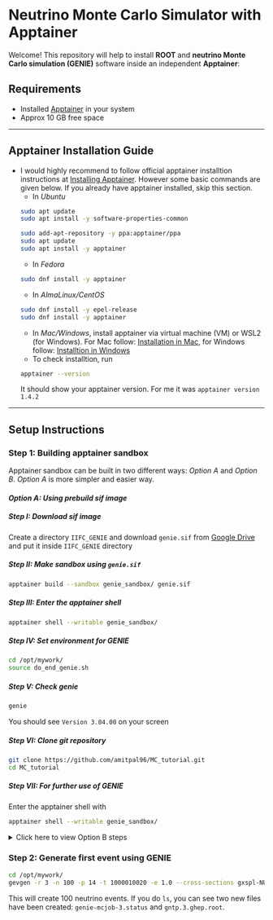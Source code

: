 #  Neutrino Monte Carlo Simulator with Apptainer

Welcome! 
This repository will help to install **ROOT** and **neutrino Monte Carlo simulation (GENIE)** software inside an independent **Apptainer**:

## Requirements

   - Installed [Apptainer](https://apptainer.org/) in your system
   - Approx 10 GB free space

---
## Apptainer Installation Guide
- I would highly recommend to follow official apptainer installtion instructions at [Installing Apptainer](https://apptainer.org/docs/admin/1.4/installation.html). However some basic commands are given below. If you already have apptainer installed, skip this section.
  - In *Ubuntu*
  ```bash
  sudo apt update
  sudo apt install -y software-properties-common
  ```
  ```bash
  sudo add-apt-repository -y ppa:apptainer/ppa
  sudo apt update
  sudo apt install -y apptainer
  ```
  - In *Fedora*
  ```bash
  sudo dnf install -y apptainer
  ```
  - In *AlmaLinux/CentOS*
  ```bash
  sudo dnf install -y epel-release
  sudo dnf install -y apptainer
  ```
  - In *Mac/Windows*, install apptainer via virtual machine (VM) or WSL2 (for Windows). For Mac follow: [Installation in Mac](https://apptainer.org/docs/admin/1.4/installation.html#mac), for Windows follow: [Installtion in Windows](https://apptainer.org/docs/admin/1.4/installation.html#windows)
  - To check installtion, run
  ```bash
  apptainer --version
  ```
  It should show your apptainer version. For me it was `apptainer version 1.4.2`
---

##  Setup Instructions


### **Step 1: Building apptainer sandbox**

Apptainer sandbox can be built in two different ways: *Option A* and *Option B*. *Option A* is more simpler and easier way. 

#### *Option A: Using prebuild sif image*

##### *Step I: Download sif image*
Create a directory `IIFC_GENIE` and download `genie.sif` from [Google Drive](https://drive.usercontent.google.com/download?id=1SX_qjANxOeLwJxmKhdyGTetJzvjpjC20&export=download&authuser=1) and put it inside `IIFC_GENIE` directory

##### *Step II: Make sandbox using `genie.sif`*
```bash
apptainer build --sandbox genie_sandbox/ genie.sif
```

##### *Step III: Enter the apptainer shell*
```bash
apptainer shell --writable genie_sandbox/
```

##### *Step IV: Set environment for GENIE*
```bash
cd /opt/mywork/
source do_end_genie.sh
```

##### *Step V: Check genie*

```bash
genie
```
You should see `Version 3.04.00` on your screen

##### *Step VI: Clone git repository*
```bash
git clone https://github.com/amitpal96/MC_tutorial.git
cd MC_tutorial
```

##### *Step VII: For further use of GENIE*
Enter the apptainer shell with
```bash
apptainer shell --writable genie_sandbox/
```

<details>
<summary>Click here to view Option B steps</summary>

#### *Option B: Build apptainer sandbox from scratch*
This is more complicated and time taking process. I would recommend to go with *Option A*

##### **Step I: Download tar files**
 Download tarballs of all required package from:
 [Google Drive](https://drive.google.com/drive/u/2/folders/1n6KGQXpvhwNZMwsl38GaIteWHjbj1sKn) and place all of them inside `**MC_tutorial**` directory

##### **Step II: Build the first apptainer**
Use the provided **`setup_container1.def`** file to build a sandbox environment called **`sandbox_container1`**:

```bash
apptainer build --sandbox sandbox_container1/ setup_container1.def
```

##### **Step III: Build the second apptainer using **`setup_container2.def`**:**

```bash
apptainer build --sandbox sandbox_container2/ setup_container2.def
```
This step will take **~2 hours** as it builds ROOT from source file.


##### **Step IV: Enter apptainer and check root version**

```bash
apptainer shell --writable sandbox_container2
```
```bash
root
```
This should show `Welcome to ROOT 6.30/02`

##### **Step V: GENIE installtion inside the apptainer**

```bash
cd /opt/GENIE
chmod +x do_end_genie.sh
./do_end_genie.sh
```
This will setup environment for GENIE.

```bash
./configure --prefix=/opt/GENIE_build --enable-atmo --enable-lhapdf6 --with-lhapdf6-lib=/opt/lhapdf_install/lib --with-lhapdf6-inc=/opt/lhapdf_install/include --with-log4cpp-inc=/opt/log4cpp_install/include --with-log4cpp-lib=/opt/log4cpp_install/lib --with-pythia6-lib=/opt/pythia/v6_428/lib --with-pythia6-inc=/opt/pythia/v6_428/inc --with-libxml2-lib=/opt/libxml2_install/lib with-libxml2-inc=/opt/libxml2_install/include/libxml2
```
```bash
make -j4
```

Congratulations! You have finally installed GENIE. If you encounter any **error**, do once
```bash
make clean
make -j4
```
If it does not resolve, contact amit.pal@niser.ac.in.


##### **Step VI: For further use of GENIE**

Once GENIE is installed properly, you just need to do,
```bash
apptainer shell --writable sandbox_container2
```
```bash
cd /opt/GENIE
./do_end_genie.sh
```
This should set up your GENIE. You are good to go.
</details>


### **Step 2: Generate first event using GENIE**
```bash
cd /opt/mywork/
gevgen -r 3 -n 100 -p 14 -t 1000010020 -e 1.0 --cross-sections gxspl-NUsmall.xml
```
This will create 100 neutrino events. If you do `ls`, you can see two new files have been created: `genie-mcjob-3.status` and `gntp.3.ghep.root`. 